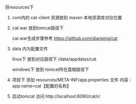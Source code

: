 将resources下

1. com内的 cat-client 资源放到 maven 本地资源库对应位置

2. cat.war 放到tomcat路径下

    car.war生成步骤参考 https://github.com/dianping/cat

3. data 内为配置文件

    linux下 放到对应路径下 /data/appdatas/cat

    windows下 放到 tomcat所在盘根路径下

4. 项目下 添加 resources/META-INF/app.properties 文件 内容：app.name=cat【配置的名称】

5. 启动tomcat 访问 http://localhost:8080/cat/r/